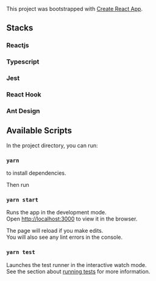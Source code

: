 This project was bootstrapped with [Create React App](https://github.com/facebook/create-react-app).

## Stacks

### Reactjs

### Typescript

### Jest

### React Hook

### Ant Design

## Available Scripts

In the project directory, you can run:

### `yarn`

to install dependencies.

Then run

### `yarn start`

Runs the app in the development mode.<br />
Open [http://localhost:3000](http://localhost:3000) to view it in the browser.

The page will reload if you make edits.<br />
You will also see any lint errors in the console.

### `yarn test`

Launches the test runner in the interactive watch mode.<br />
See the section about [running tests](https://facebook.github.io/create-react-app/docs/running-tests) for more information.
